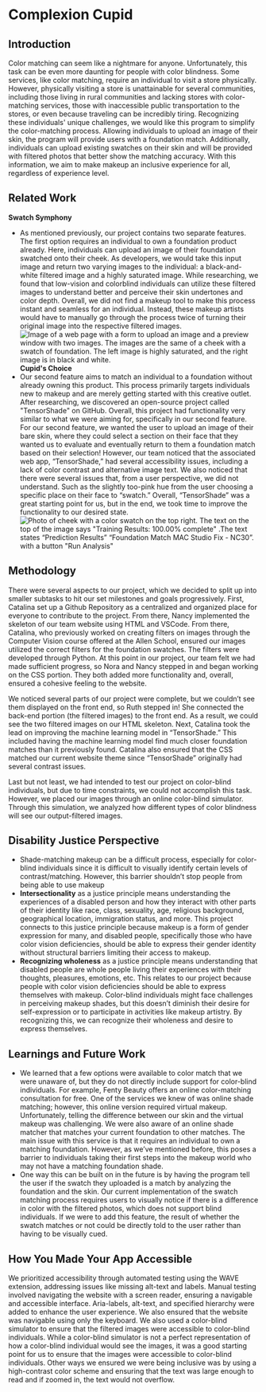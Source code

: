 
# Complexion Cupid

## Introduction

Color matching can seem like a nightmare for anyone. Unfortunately, this task can be even more daunting for people with color blindness. Some services, like color matching, require an individual to visit a store physically. However, physically visiting a store is unattainable for several communities, including those living in rural communities and lacking stores with color-matching services, those with inaccessible public transportation to the stores, or even because traveling can be incredibly tiring. Recognizing these individuals' unique challenges, we would like this program to simplify the color-matching process. Allowing individuals to upload an image of their skin, the program will provide users with a foundation match. Additionally, individuals can upload existing swatches on their skin and will be provided with filtered photos that better show the matching accuracy. With this information, we aim to make makeup an inclusive experience for all, regardless of experience level.
## Related Work
__Swatch Symphony__
* As mentioned previously, our project contains two separate features. The first option requires an individual to own a foundation product already. Here, individuals can upload an image of their foundation swatched onto their cheek. As developers, we would take this input image and return two varying images to the individual: a black-and-white filtered image and a highly saturated image. While researching, we found that low-vision and colorblind individuals can utilize these filtered images to understand better and perceive their skin undertones and color depth. Overall, we did not find a makeup tool to make this process instant and seamless for an individual. Instead, these makeup artists would have to manually go through the process twice of turning their original image into the respective filtered images.
![Image of a web page with a form to upload an image and a preview window with two images. The images are the same of a cheek with a swatch of foundation. The left image is highly saturated, and the right image is in black and white.
](swatch_symphony.png)
__Cupid's Choice__
* Our second feature aims to match an individual to a foundation without already owning this product. This process primarily targets individuals new to makeup and are merely getting started with this creative outlet. After researching, we discovered an open-source project called "TensorShade" on GitHub. Overall, this project had functionality very similar to what we were aiming for, specifically in our second feature. For our second feature, we wanted the user to upload an image of their bare skin, where they could select a section on their face that they wanted us to evaluate and eventually return to them a foundation match based on their selection! However, our team noticed that the associated web app, “TensorShade,” had several accessibility issues, including a lack of color contrast and alternative image text. We also noticed that there were several issues that, from a user perspective, we did not understand. Such as the slightly too-pink hue from the user choosing a specific place on their face to “swatch.” Overall, “TensorShade” was a great starting point for us, but in the end, we took time to improve the functionality to our desired state. 
![Photo of cheek with a color swatch on the top right. The text on the top of the image says "Training Results: 100.00% complete"
.The text states “Prediction Results”  “Foundation Match MAC Studio Fix - NC30”. with a button "Run Analysis" ](cupid.png)
## Methodology
There were several aspects to our project, which we decided to split up into smaller subtasks to hit our set milestones and goals progressively. First, Catalina set up a Github Repository as a centralized and organized place for everyone to contribute to the project. From there, Nancy implemented the skeleton of our team website using HTML and VSCode. From there, Catalina, who previously worked on creating filters on images through the Computer Vision course offered at the Allen School, ensured our images utilized the correct filters for the foundation swatches. The filters were developed through Python. At this point in our project, our team felt we had made sufficient progress, so Nora and Nancy stepped in and began working on the CSS portion. They both added more functionality and, overall, ensured a cohesive feeling to the website. 

We noticed several parts of our project were complete, but we couldn’t see them displayed on the front end, so Ruth stepped in! She connected the back-end portion (the filtered images) to the front end. As a result, we could see the two filtered images on our HTML skeleton. Next, Catalina took the lead on improving the machine learning model in “TensorShade.” This included having the machine learning model find much closer foundation matches than it previously found. Catalina also ensured that the CSS matched our current website theme since “TensorShade” originally had several contrast issues.

Last but not least, we had intended to test our project on color-blind individuals, but due to time constraints, we could not accomplish this task. However, we placed our images through an online color-blind simulator. Through this simulation, we analyzed how different types of color blindness will see our output-filtered images. 

## Disability Justice Perspective

* Shade-matching makeup can be a difficult process, especially for color-blind individuals since it is difficult to visually identify certain levels of contrast/matching. However, this barrier shouldn’t stop people from being able to use makeup
* __Intersectionality__ as a justice principle means understanding the experiences of a disabled person and how they interact with other parts of their identity like race, class, sexuality, age, religious background, geographical location, immigration status, and more. This project connects to this justice principle because makeup is a form of gender expression for many, and disabled people, specifically those who have color vision deficiencies, should be able to express their gender identity without structural barriers limiting their access to makeup.
* __Recognizing wholeness__ as a justice principle means understanding that disabled people are whole people living their experiences with their thoughts, pleasures, emotions, etc. This relates to our project because people with color vision deficiencies should be able to express themselves with makeup. Color-blind individuals might face challenges in perceiving makeup shades, but this doesn’t diminish their desire for self-expression or to participate in activities like makeup artistry. By recognizing this, we can recognize their wholeness and desire to express themselves.

## Learnings and Future Work

* We learned that a few options were available to color match that we were unaware of, but they do not directly include support for color-blind individuals. For example, Fenty Beauty offers an online color-matching consultation for free. One of the services we knew of was online shade matching; however, this online version required virtual makeup. Unfortunately, telling the difference between our skin and the virtual makeup was challenging. We were also aware of an online shade matcher that matches your current foundation to other matches. The main issue with this service is that it requires an individual to own a matching foundation. However, as we’ve mentioned before, this poses a barrier to individuals taking their first steps into the makeup world who may not have a matching foundation shade. 
* One way this can be built on in the future is by having the program tell the user if the swatch they uploaded is a match by analyzing the foundation and the skin. Our current implementation of the swatch matching process requires users to visually notice if there is a difference in color with the filtered photos, which does not support blind individuals. If we were to add this feature, the result of whether the swatch matches or not could be directly told to the user rather than having to be visually cued.

## How You Made Your App Accessible

We prioritized accessibility through automated testing using the WAVE extension, addressing issues like missing alt-text and labels. Manual testing involved navigating the website with a screen reader, ensuring a navigable and accessible interface. Aria-labels, alt-text, and specified hierarchy were added to enhance the user experience. We also ensured that the website was navigable using only the keyboard. We also used a color-blind simulator to ensure that the filtered images were accessible to color-blind individuals. While a color-blind simulator is not a perfect representation of how a color-blind individual would see the images, it was a good starting point for us to ensure that the images were accessible to color-blind individuals. Other ways we ensured we were being inclusive was by using a high-contrast color scheme and ensuring that the text was large enough to read and if zoomed in, the text would not overflow.

